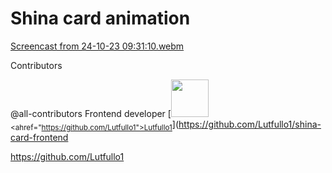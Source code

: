 # Shina card animation



[Screencast from 24-10-23 09:31:10.webm](https://github.com/bek-shoyatbekov/shina-card-frontend-/assets/92543629/72e781d7-0d70-4019-8e4a-97c316f46736)


Contributors

@all-contributors  Frontend developer [<img src="https://github.com/Lutfullo1.png" width="60px;"/><br /><sub><ahref="https://github.com/Lutfullo1">Lutfullo1</a></sub>](https://github.com/Lutfullo1/shina-card-frontend


https://github.com/Lutfullo1
